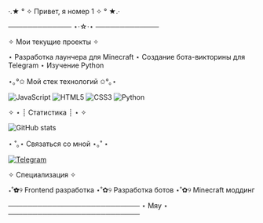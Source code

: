 ·.★ ° ✧ Привет, я номер 1 ✧ ° ★.·

───────────── ⋆⋅☆⋅⋆ ─────────────

✧ Мои текущие проекты ✧

⋆ Разработка лаунчера для Minecraft
⋆ Создание бота-викторины для Telegram
⋆ Изучение Python

⋆｡°✩ Мой стек технологий ✩°｡⋆

![JavaScript](https://img.shields.io/badge/JavaScript-F7DF1E?style=for-the-badge&logo=javascript&logoColor=black)
![HTML5](https://img.shields.io/badge/HTML5-E34F26?style=for-the-badge&logo=html5&logoColor=white)
![CSS3](https://img.shields.io/badge/CSS3-1572B6?style=for-the-badge&logo=css3&logoColor=white)
![Python](https://img.shields.io/badge/Python-3776AB?style=for-the-badge&logo=python&logoColor=white)

✧ ⋆ ┊ Статистика ┊ ⋆ ✧

![GitHub stats](https://github-readme-stats.vercel.app/api?username=w1-w1-w1-w1&show_icons=true&theme=tokyonight)

⋆ ˚｡⋆ Связаться со мной ⋆｡˚ ⋆

[![Telegram](https://img.shields.io/badge/Telegram-2CA5E0?style=for-the-badge&logo=telegram&logoColor=white)](https://t.me/w1_w1_w1_w1)

✧ Специализация ✧

⋆˚✿୨ Frontend разработка
⋆˚✿୨ Разработка ботов
⋆˚✿୨ Minecraft моддинг

───────────────────────────
     ⋆ Мяу ⋆
───────────────────────────
